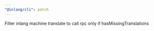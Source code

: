 ```yaml
---
"@inlang/cli": patch
---
```


Filter inlang machine translate to call rpc only if hasMissingTranslations
